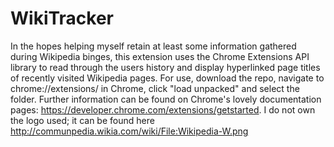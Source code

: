 # WikiTracker

In the hopes helping myself retain at least some information gathered during Wikipedia binges, this extension uses the Chrome Extensions API library to read through the users history and display hyperlinked page titles of recently visited Wikipedia pages. For use, download the repo, navigate to chrome://extensions/ in Chrome, click "load unpacked" and select the folder. Further information can be found on Chrome's lovely documentation pages: https://developer.chrome.com/extensions/getstarted. I do not own the logo used; it can be found here http://communpedia.wikia.com/wiki/File:Wikipedia-W.png
